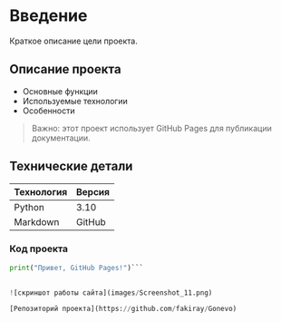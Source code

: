 # Введение  
Краткое описание цели проекта.  

## Описание проекта  
- Основные функции  
- Используемые технологии  
- Особенности  

> Важно: этот проект использует GitHub Pages для публикации документации.  

## Технические детали  
| Технология | Версия |
|------------|--------|
| Python     | 3.10   |
| Markdown   | GitHub |

### Код проекта  
```python
print("Привет, GitHub Pages!")```
 

![скриншот работы сайта](images/Screenshot_11.png)

[Репозиторий проекта](https://github.com/fakiray/Gonevo)
